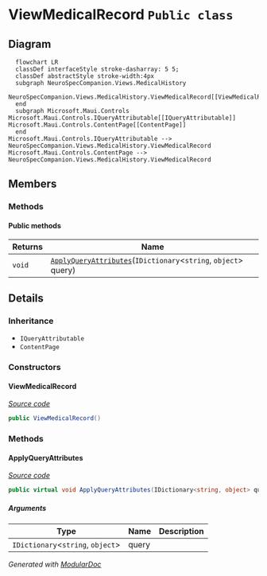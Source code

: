 # ViewMedicalRecord `Public class`

## Diagram
```mermaid
  flowchart LR
  classDef interfaceStyle stroke-dasharray: 5 5;
  classDef abstractStyle stroke-width:4px
  subgraph NeuroSpecCompanion.Views.MedicalHistory
  NeuroSpecCompanion.Views.MedicalHistory.ViewMedicalRecord[[ViewMedicalRecord]]
  end
  subgraph Microsoft.Maui.Controls
Microsoft.Maui.Controls.IQueryAttributable[[IQueryAttributable]]
Microsoft.Maui.Controls.ContentPage[[ContentPage]]
  end
Microsoft.Maui.Controls.IQueryAttributable --> NeuroSpecCompanion.Views.MedicalHistory.ViewMedicalRecord
Microsoft.Maui.Controls.ContentPage --> NeuroSpecCompanion.Views.MedicalHistory.ViewMedicalRecord
```

## Members
### Methods
#### Public  methods
| Returns | Name |
| --- | --- |
| `void` | [`ApplyQueryAttributes`](#applyqueryattributes)(`IDictionary`&lt;`string`, `object`&gt; query) |

## Details
### Inheritance
 - `IQueryAttributable`
 - `ContentPage`

### Constructors
#### ViewMedicalRecord
[*Source code*](https://github.com///blob//NeuroSpecCompanion/Views/MedicalHistory/ViewMedicalRecord.xaml.cs#L7)
```csharp
public ViewMedicalRecord()
```

### Methods
#### ApplyQueryAttributes
[*Source code*](https://github.com///blob//NeuroSpecCompanion/Views/MedicalHistory/ViewMedicalRecord.xaml.cs#L13)
```csharp
public virtual void ApplyQueryAttributes(IDictionary<string, object> query)
```
##### Arguments
| Type | Name | Description |
| --- | --- | --- |
| `IDictionary`&lt;`string`, `object`&gt; | query |   |

*Generated with* [*ModularDoc*](https://github.com/hailstorm75/ModularDoc)

